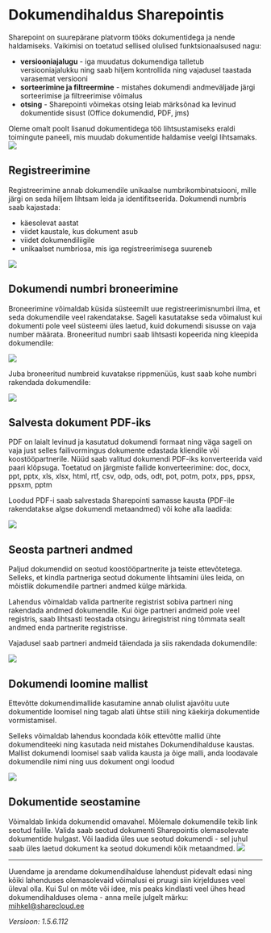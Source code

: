 # Dokumendihaldus Sharepointis

Sharepoint on suurepärane platvorm tööks dokumentidega ja nende haldamiseks.
Vaikimisi on toetatud sellised olulised funktsionaalsused nagu:

* **versiooniajalugu** - iga muudatus dokumendiga talletub versiooniajalukku ning saab hiljem kontrollida ning vajadusel taastada varasemat versiooni
* **sorteerimine ja filtreermine** - mistahes dokumendi andmeväljade järgi sorteerimise ja filtreerimise võimalus
* **otsing** - Sharepointi võimekas otsing leiab märksõnad ka levinud dokumentide sisust (Office dokumendid, PDF, jms)

Oleme omalt poolt lisanud dokumentidega töö lihtsustamiseks eraldi toimingute paneeli, mis muudab dokumentide haldamise veelgi lihtsamaks.
[![](images/dms/manageDocumentPanel.png)](images/dms/manageDocumentPanel.png)


## Registreerimine
Registreerimine annab dokumendile unikaalse numbrikombinatsiooni, mille järgi on seda hiljem lihtsam leida ja identifitseerida.
Dokumendi numbris saab kajastada:

* käesolevat aastat
* viidet kaustale, kus dokument asub
* viidet dokumendiliigile
* unikaalset numbriosa, mis iga registreerimisega suureneb

[![](images/dms/registerDocument.gif)](images/dms/registerDocument.gif)

## Dokumendi numbri broneerimine
Broneerimine võimaldab küsida süsteemilt uue registreerimisnumbri ilma, et seda dokumendile veel rakendatakse. Sageli kasutatakse seda võimalust kui dokumenti pole veel süsteemi üles laetud, kuid dokumendi sisusse on vaja number määrata.
Broneeritud numbri saab lihtsasti kopeerida ning kleepida dokumendile:

[![](images/dms/reserveDocNumber.gif)](images/dms/reserveDocNumber.gif)

Juba broneeritud numbreid kuvatakse rippmenüüs, kust saab kohe numbri rakendada dokumendile:

[![](images/dms/applyReservedDocNumber.gif)](images/dms/applyReservedDocNumber.gif)

## Salvesta dokument PDF-iks
PDF on laialt levinud ja kasutatud dokumendi formaat ning väga sageli on vaja just selles failivormingus dokumente edastada kliendile või koostööpartnerile.
Nüüd saab valitud dokumendi PDF-iks konverteerida vaid paari klõpsuga. Toetatud on järgmiste failide konverteerimine: doc, docx, ppt,  pptx, xls, xlsx, html, rtf, csv, odp, ods, odt, pot, potm, potx, pps, ppsx, ppsxm, pptm

Loodud PDF-i saab salvestada Sharepointi samasse kausta (PDF-ile rakendatakse algse dokumendi metaandmed) või kohe alla laadida:

[![](images/dms/convertToPDF.gif)](images/dms/convertToPDF.gif)

## Seosta partneri andmed
Paljud dokumendid on seotud koostööpartnerite ja teiste ettevõtetega. Selleks, et kindla partneriga seotud dokumente lihtsamini üles leida, on mõistlik dokumendile partneri andmed külge märkida.

Lahendus võimaldab valida partnerite registrist sobiva partneri ning rakendada andmed dokumendile. Kui õige partneri andmeid pole veel registris, saab lihtsasti teostada otsingu äriregistrist ning tõmmata sealt andmed enda partnerite registrisse. 

Vajadusel saab partneri andmeid täiendada ja siis rakendada dokumendile:

[![](images/dms/applyPartnerInfo.gif)](images/dms/applyPartnerInfo.gif)

## Dokumendi loomine mallist
Ettevõtte dokumendimallide kasutamine annab olulist ajavõitu uute dokumentide loomisel ning tagab alati ühtse stiili ning käekirja dokumentide vormistamisel. 

Selleks võimaldab lahendus koondada kõik ettevõtte mallid ühte dokumenditeeki ning kasutada neid mistahes Dokumendihalduse kaustas. Mallist dokumendi loomisel saab valida kausta ja õige malli, anda loodavale dokumendile nimi ning uus dokument ongi loodud

[![](images/dms/new-doc-from-template.gif)](images/dms/new-doc-from-template.gif)
## Dokumentide seostamine
Võimaldab linkida dokumendid omavahel. Mõlemale dokumendile tekib link seotud failile. Valida saab seotud dokumenti Sharepointis olemasolevate dokumentide hulgast. Või laadida üles uue seotud dokumendi - sel juhul saab üles laetud dokument ka seotud dokumendi kõik metaandmed.
[![](images/dms/related-documents.gif)](images/dms/related-documents.gif)

***
Uuendame ja arendame dokumendihalduse lahendust pidevalt edasi ning kõiki lahenduses olemasolevaid võimalusi ei pruugi siin kirjelduses veel üleval olla.
Kui Sul on mõte või idee, mis peaks kindlasti veel ühes head dokumendihalduses olema - anna meile julgelt märku: <mihkel@sharecloud.ee>

*Versioon: 1.5.6.112*